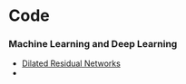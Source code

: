 # Code 

### Machine Learning and Deep Learning

* [Dilated Residual Networks](https://github.com/fyu/drn?utm_campaign=Revue%20newsletter&utm_medium=Newsletter&utm_source=The%20Wild%20Week%20in%20AI)
* ​

